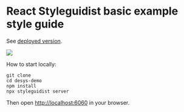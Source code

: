 # React Styleguidist basic example style guide

See [deployed version](https://react-styleguidist.js.org/examples/basic/).

![](https://d3vv6lp55qjaqc.cloudfront.net/items/0U313M3L0p120g2Y1y3J/Image%202016-04-12%20at%207.25.03%20PM.png)

How to start locally:

```
git clone 
cd desys-demo
npm install
npx styleguidist server
```

Then open [http://localhost:6060](http://localhost:6060) in your browser.
